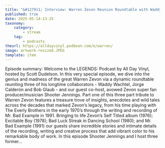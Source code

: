 ```yaml
---
title: "&#127911; Interview: Warren Zevon Reunion Roundtable with Waddy Wachtel, Shooter Jennings, Jorge Calderón & Bob Glaub"
published: true
date: 2025-05-14-13-25
taxonomy:
    category:
        - stream
    tag:
        - podcasts
theurl: https://alldayvinyl.podbean.com/e/warren/
image: artwork-resized.JPEG
template: item
---
```


Episode summary: Welcome to the LEGENDS: Podcast by All Day Vinyl, hosted by Scott Dudelson. In this very special episode, we dive into the genius and madness of the great Warren Zevon via a dynamic roundtable reuniting three of his longtime collaborators - Waddy Wachtel, Jorge Calder&oacute;n and Bob Glaub - and our guest co-host, avowed Zevon super fan producer/musician Shooter Jennings. Part one of this three part tribute to Warren Zevon features a treasure trove of insights, anecdotes and wild tales across the decades that marked Zevon&rsquo;s legacy, from his time playing with The Everly Brothers in the early 1970&rsquo;s through the writing and recording of Mr. Bad Example in 1991. Bringing to life Zevon&rsquo;s Self Titled album (1976); Excitable Boy (1978); Bad Luck Streak in Dancing School (1980); and Mr. Bad Example (1991) our guests share incredible stories and intimate details of the recording, writing and creative process that add vibrant color to his remarkable body of work. In this episode Shooter Jennings and I host three former&hellip;
